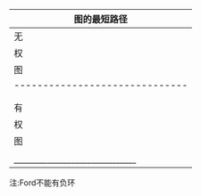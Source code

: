 |          图的最短路径
|------------------------------|
| 无 | 单源 | 1次BFS            |
| 权 |-------------------------|
| 图 | 多源 | 多次bfs            |
|------------------------------|
|    |   | 无负权 | ijkstra     |
|    | 单 | -------------------|
| 有 | 源 | 有负权 | Ford/SPFA  |
| 权 |-------------------------|
| 图 | 多 | Floyed              |
|    | 源 |                     |
|______________________________|

注:Ford不能有负环